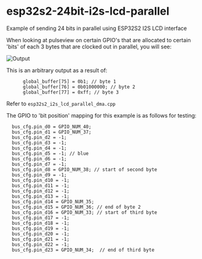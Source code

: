 # esp32s2-24bit-i2s-lcd-parallel
 Example of sending 24 bits in parallel using ESP32S2 I2S LCD interface
 
 When looking at pulseview on certain GPIO's that are allocated to certain 'bits' of each 3 bytes that are clocked out in parallel, you will see:
 
 ![Output](pulseview_SiRi5owMda.jpg)

This is an arbitrary output as a result of:
```
      global_buffer[75] = 0b1; // byte 1
      global_buffer[76] = 0b01000000; // byte 2
      global_buffer[77] = 0xff; // byte 3
```

Refer to `esp32s2_i2s_lcd_parallel_dma.cpp`

The GPIO to 'bit position' mapping for this example is as follows for testing:
```
  bus_cfg.pin_d0 = GPIO_NUM_40;
  bus_cfg.pin_d1 = GPIO_NUM_37;
  bus_cfg.pin_d2 = -1;
  bus_cfg.pin_d3 = -1;
  bus_cfg.pin_d4 = -1;
  bus_cfg.pin_d5 = -1; // blue
  bus_cfg.pin_d6 = -1;
  bus_cfg.pin_d7 = -1;
  bus_cfg.pin_d8 = GPIO_NUM_38; // start of second byte
  bus_cfg.pin_d9 = -1;
  bus_cfg.pin_d10 = -1;
  bus_cfg.pin_d11 = -1;
  bus_cfg.pin_d12 = -1;
  bus_cfg.pin_d13 = -1;
  bus_cfg.pin_d14 = GPIO_NUM_35;  
  bus_cfg.pin_d15 = GPIO_NUM_36; // end of byte 2
  bus_cfg.pin_d16 = GPIO_NUM_33; // start of third byte
  bus_cfg.pin_d17 = -1;
  bus_cfg.pin_d18 = -1;
  bus_cfg.pin_d19 = -1;
  bus_cfg.pin_d20 = -1;      
  bus_cfg.pin_d21 = -1;        
  bus_cfg.pin_d22 = -1;          
  bus_cfg.pin_d23 = GPIO_NUM_34;  // end of third byte
```
